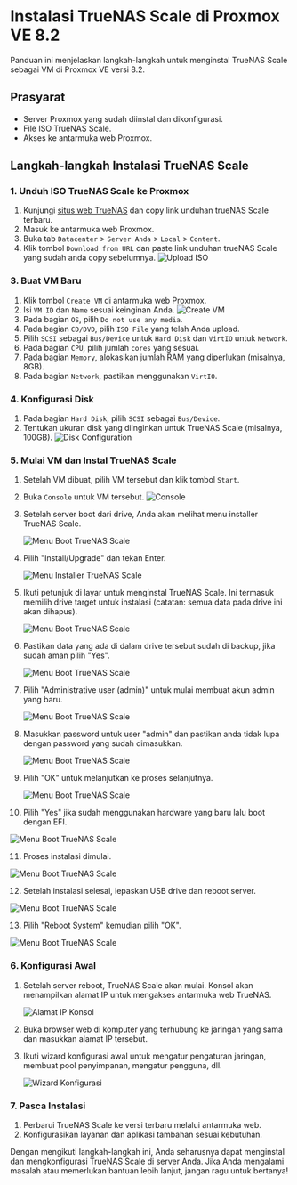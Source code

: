 # Instalasi TrueNAS Scale di Proxmox VE 8.2

Panduan ini menjelaskan langkah-langkah untuk menginstal TrueNAS Scale sebagai VM di Proxmox VE versi 8.2.

## Prasyarat

- Server Proxmox yang sudah diinstal dan dikonfigurasi.
- File ISO TrueNAS Scale.
- Akses ke antarmuka web Proxmox.

## Langkah-langkah Instalasi TrueNAS Scale

### 1. Unduh ISO TrueNAS Scale ke Proxmox

1. Kunjungi [situs web TrueNAS](https://www.truenas.com/download-truenas-scale/) dan copy link unduhan trueNAS Scale terbaru.
2. Masuk ke antarmuka web Proxmox.
2. Buka tab `Datacenter` > `Server Anda` > `Local` > `Content`.
3. Klik tombol `Download from URL` dan paste link unduhan trueNAS Scale yang sudah anda copy sebelumnya.
   ![Upload ISO](images/proxmox-upload-iso.png)

### 3. Buat VM Baru

1. Klik tombol `Create VM` di antarmuka web Proxmox.
2. Isi `VM ID` dan `Name` sesuai keinginan Anda.
   ![Create VM](images/proxmox-create-vm.png)
3. Pada bagian `OS`, pilih `Do not use any media`.
4. Pada bagian `CD/DVD`, pilih `ISO File` yang telah Anda upload.
5. Pilih `SCSI` sebagai `Bus/Device` untuk `Hard Disk` dan `VirtIO` untuk `Network`.
6. Pada bagian `CPU`, pilih jumlah `cores` yang sesuai.
7. Pada bagian `Memory`, alokasikan jumlah RAM yang diperlukan (misalnya, 8GB).
8. Pada bagian `Network`, pastikan menggunakan `VirtIO`.

### 4. Konfigurasi Disk

1. Pada bagian `Hard Disk`, pilih `SCSI` sebagai `Bus/Device`.
2. Tentukan ukuran disk yang diinginkan untuk TrueNAS Scale (misalnya, 100GB).
   ![Disk Configuration](images/proxmox-disk-config.png)

### 5. Mulai VM dan Instal TrueNAS Scale

1. Setelah VM dibuat, pilih VM tersebut dan klik tombol `Start`.
2. Buka `Console` untuk VM tersebut.
   ![Console](images/proxmox-console.png)

3. Setelah server boot dari drive, Anda akan melihat menu installer TrueNAS Scale.
   
   ![Menu Boot TrueNAS Scale](1.jpg)
    
4. Pilih "Install/Upgrade" dan tekan Enter.

   ![Menu Installer TrueNAS Scale](2.jpg)
      
5. Ikuti petunjuk di layar untuk menginstal TrueNAS Scale. Ini termasuk memilih drive target untuk instalasi (catatan: semua data pada drive ini akan dihapus).

   ![Menu Boot TrueNAS Scale](3.jpg)

6. Pastikan data yang ada di dalam drive tersebut sudah di backup, jika sudah aman pilih "Yes".

   ![Menu Boot TrueNAS Scale](4.jpg)

7. Pilih "Administrative user (admin)" untuk mulai membuat akun admin yang baru.

   ![Menu Boot TrueNAS Scale](5.jpg)

8. Masukkan password untuk user "admin" dan pastikan anda tidak lupa dengan password yang sudah dimasukkan.

   ![Menu Boot TrueNAS Scale](6.jpg)

9. Pilih "OK" untuk melanjutkan ke proses selanjutnya.

   ![Menu Boot TrueNAS Scale](7.jpg)

10. Pilih "Yes" jika sudah menggunakan hardware yang baru lalu boot dengan EFI.

   ![Menu Boot TrueNAS Scale](8.jpg)

11. Proses instalasi dimulai.

   ![Menu Boot TrueNAS Scale](9.jpg)
   
12. Setelah instalasi selesai, lepaskan USB drive dan reboot server.

   ![Menu Boot TrueNAS Scale](10.jpg)

13. Pilih "Reboot System" kemudian pilih "OK".

   ![Menu Boot TrueNAS Scale](11.jpg)

### 6. Konfigurasi Awal

1. Setelah server reboot, TrueNAS Scale akan mulai. Konsol akan menampilkan alamat IP untuk mengakses antarmuka web TrueNAS.
   
   ![Alamat IP Konsol](12.png)
   
3. Buka browser web di komputer yang terhubung ke jaringan yang sama dan masukkan alamat IP tersebut.
4. Ikuti wizard konfigurasi awal untuk mengatur pengaturan jaringan, membuat pool penyimpanan, mengatur pengguna, dll.
   
   ![Wizard Konfigurasi](15.jpg)

### 7. Pasca Instalasi

1. Perbarui TrueNAS Scale ke versi terbaru melalui antarmuka web.
2. Konfigurasikan layanan dan aplikasi tambahan sesuai kebutuhan.

Dengan mengikuti langkah-langkah ini, Anda seharusnya dapat menginstal dan mengkonfigurasi TrueNAS Scale di server Anda. Jika Anda mengalami masalah atau memerlukan bantuan lebih lanjut, jangan ragu untuk bertanya!

